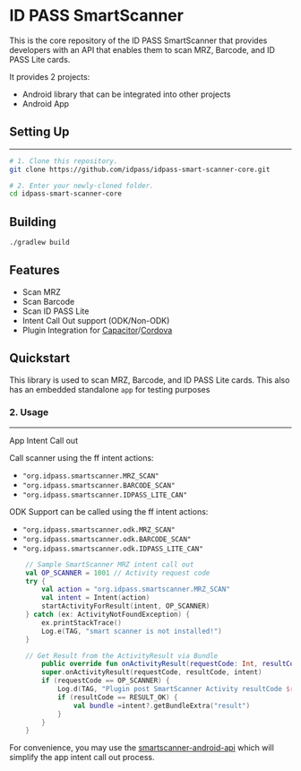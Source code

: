 # ID PASS SmartScanner
This is the core repository of the ID PASS SmartScanner that provides developers with an API that enables them to scan MRZ, Barcode, and ID PASS Lite cards.

It provides 2 projects:
- Android library that can be integrated into other projects
- Android App

## Setting Up
---------------
```bash
# 1. Clone this repository.
git clone https://github.com/idpass/idpass-smart-scanner-core.git

# 2. Enter your newly-cloned folder.
cd idpass-smart-scanner-core

```

## Building
```bash
./gradlew build
```

## Features
- Scan MRZ
- Scan Barcode
- Scan ID PASS Lite
- Intent Call Out support (ODK/Non-ODK)
- Plugin Integration for [Capacitor](https://github.com/idpass/idpass-smart-scanner-capacitor)/[Cordova](https://github.com/idpass/idpass-smart-scanner-cordova)

## Quickstart
This library is used to scan MRZ, Barcode, and ID PASS Lite cards. This also has an embedded standalone `app` for testing purposes

<!--
### 1. Install
Declare Maven Central repository in the dependency configuration. For example, in `build.gradle`:

```groovy
repositories {
    mavenCentral()
}

dependencies {
    implementation "org.idpass:idpass-smartscanner:0.0.1-SNAPSHOT"
}
```
-->
### 2. Usage
---------------
App Intent Call out

Call scanner using the ff intent actions:
- `"org.idpass.smartscanner.MRZ_SCAN"`
- `"org.idpass.smartscanner.BARCODE_SCAN"`
- `"org.idpass.smartscanner.IDPASS_LITE_CAN"`

ODK Support can be called using the ff intent actions:
- `"org.idpass.smartscanner.odk.MRZ_SCAN"`
- `"org.idpass.smartscanner.odk.BARCODE_SCAN"`
- `"org.idpass.smartscanner.odk.IDPASS_LITE_CAN"`

```kotlin
    // Sample SmartScanner MRZ intent call out
    val OP_SCANNER = 1001 // Activity request code
    try {
        val action = "org.idpass.smartscanner.MRZ_SCAN"
        val intent = Intent(action)
        startActivityForResult(intent, OP_SCANNER)
    } catch (ex: ActivityNotFoundException) {
        ex.printStackTrace()
        Log.e(TAG, "smart scanner is not installed!")
    }

    // Get Result from the ActivityResult via Bundle
        public override fun onActivityResult(requestCode: Int, resultCode: Int, intent: Intent?) {
        super.onActivityResult(requestCode, resultCode, intent)
        if (requestCode == OP_SCANNER) {
            Log.d(TAG, "Plugin post SmartScanner Activity resultCode $resultCode")
            if (resultCode == RESULT_OK) {
                val bundle =intent?.getBundleExtra("result")
            }
        }
    }
```

For convenience, you may use the [smartscanner-android-api](https://github.com/idpass/smartscanner-android-api) which will simplify the app intent call out process.
